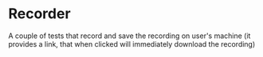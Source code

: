 # Recorder

A couple of tests that record and save the recording on user's machine (it provides a link, that when clicked will immediately download the recording)